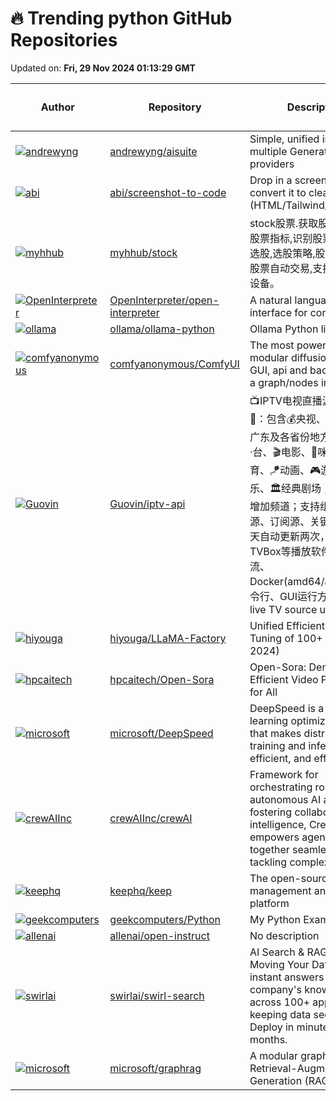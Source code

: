 # 🔥 Trending python GitHub Repositories

Updated on: **Fri, 29 Nov 2024 01:13:29 GMT**

| Author | Repository | Description | Language | ⭐ Total Stars | 🌟 Stars Today |
|--------|------------|-------------|----------|----------------|----------------|
| [![andrewyng](https://avatars.githubusercontent.com/u/103829?s=40&v=4)](https://github.com/andrewyng) | [andrewyng/aisuite](https://github.com/andrewyng/aisuite) | Simple, unified interface to multiple Generative AI providers | Python | 4059 | 869 |
| [![abi](https://avatars.githubusercontent.com/u/23818?s=40&v=4)](https://github.com/abi) | [abi/screenshot-to-code](https://github.com/abi/screenshot-to-code) | Drop in a screenshot and convert it to clean code (HTML/Tailwind/React/Vue) | Python | 63314 | 590 |
| [![myhhub](https://avatars.githubusercontent.com/u/41766026?s=40&v=4)](https://github.com/myhhub) | [myhhub/stock](https://github.com/myhhub/stock) | stock股票.获取股票数据,计算股票指标,识别股票形态,综合选股,选股策略,股票验证回测,股票自动交易,支持PC及移动设备。 | Python | 1989 | 31 |
| [![OpenInterpreter](https://avatars.githubusercontent.com/u/63927363?s=40&v=4)](https://github.com/OpenInterpreter) | [OpenInterpreter/open-interpreter](https://github.com/OpenInterpreter/open-interpreter) | A natural language interface for computers | Python | 56871 | 387 |
| [![ollama](https://avatars.githubusercontent.com/u/2372640?s=40&v=4)](https://github.com/ollama) | [ollama/ollama-python](https://github.com/ollama/ollama-python) | Ollama Python library | Python | 4945 | 45 |
| [![comfyanonymous](https://avatars.githubusercontent.com/u/121283862?s=40&v=4)](https://github.com/comfyanonymous) | [comfyanonymous/ComfyUI](https://github.com/comfyanonymous/ComfyUI) | The most powerful and modular diffusion model GUI, api and backend with a graph/nodes interface. | Python | 58295 | 161 |
| [![Guovin](https://avatars.githubusercontent.com/u/37107669?s=40&v=4)](https://github.com/Guovin) | [Guovin/iptv-api](https://github.com/Guovin/iptv-api) | 📺IPTV电视直播源更新工具🚀：包含💰央视、📡卫视、☘️广东及各省份地方台、🌊港·澳·台、🎬电影、🎥咪咕、🏀体育、🪁动画、🎮游戏、🎵音乐、🏛经典剧场；支持自定义增加频道；支持组播源、酒店源、订阅源、关键字搜索；每天自动更新两次，结果可用于TVBox等播放软件；支持工作流、Docker(amd64/arm64)、命令行、GUI运行方式 \| IPTV live TV source update tool | Python | 6421 | 99 |
| [![hiyouga](https://avatars.githubusercontent.com/u/16256802?s=40&v=4)](https://github.com/hiyouga) | [hiyouga/LLaMA-Factory](https://github.com/hiyouga/LLaMA-Factory) | Unified Efficient Fine-Tuning of 100+ LLMs (ACL 2024) | Python | 35093 | 76 |
| [![hpcaitech](https://avatars.githubusercontent.com/u/30647653?s=40&v=4)](https://github.com/hpcaitech) | [hpcaitech/Open-Sora](https://github.com/hpcaitech/Open-Sora) | Open-Sora: Democratizing Efficient Video Production for All | Python | 22389 | 17 |
| [![microsoft](https://avatars.githubusercontent.com/u/645595?s=40&v=4)](https://github.com/microsoft) | [microsoft/DeepSpeed](https://github.com/microsoft/DeepSpeed) | DeepSpeed is a deep learning optimization library that makes distributed training and inference easy, efficient, and effective. | Python | 35647 | 19 |
| [![crewAIInc](https://avatars.githubusercontent.com/u/667063?s=40&v=4)](https://github.com/crewAIInc) | [crewAIInc/crewAI](https://github.com/crewAIInc/crewAI) | Framework for orchestrating role-playing, autonomous AI agents. By fostering collaborative intelligence, CrewAI empowers agents to work together seamlessly, tackling complex tasks. | Python | 21749 | 47 |
| [![keephq](https://avatars.githubusercontent.com/u/68807791?s=40&v=4)](https://github.com/keephq) | [keephq/keep](https://github.com/keephq/keep) | The open-source alert management and AIOps platform | Python | 5166 | 147 |
| [![geekcomputers](https://avatars.githubusercontent.com/u/1170130?s=40&v=4)](https://github.com/geekcomputers) | [geekcomputers/Python](https://github.com/geekcomputers/Python) | My Python Examples | Python | 31972 | 33 |
| [![allenai](https://avatars.githubusercontent.com/u/17692805?s=40&v=4)](https://github.com/allenai) | [allenai/open-instruct](https://github.com/allenai/open-instruct) | No description | Python | 1850 | 33 |
| [![swirlai](https://avatars.githubusercontent.com/u/98238295?s=40&v=4)](https://github.com/swirlai) | [swirlai/swirl-search](https://github.com/swirlai/swirl-search) | AI Search & RAG Without Moving Your Data. Get instant answers from your company's knowledge across 100+ apps while keeping data secure. Deploy in minutes, not months. | Python | 2004 | 46 |
| [![microsoft](https://avatars.githubusercontent.com/u/3671933?s=40&v=4)](https://github.com/microsoft) | [microsoft/graphrag](https://github.com/microsoft/graphrag) | A modular graph-based Retrieval-Augmented Generation (RAG) system | Python | 19811 | 203 |
